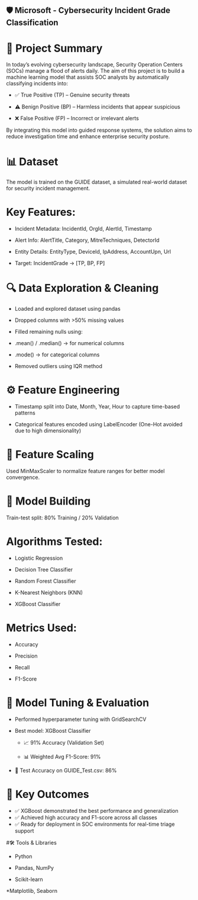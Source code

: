## 🛡️ Microsoft - Cybersecurity Incident Grade Classification
# 📌 Project Summary
In today’s evolving cybersecurity landscape, Security Operation Centers (SOCs) manage a flood of alerts daily. The aim of this project is to build a machine learning model that assists SOC analysts by automatically classifying incidents into:

* ✅ True Positive (TP) – Genuine security threats

* ⚠️ Benign Positive (BP) – Harmless incidents that appear suspicious

* ❌ False Positive (FP) – Incorrect or irrelevant alerts

By integrating this model into guided response systems, the solution aims to reduce investigation time and enhance enterprise security posture.

# 📊 Dataset
The model is trained on the GUIDE dataset, a simulated real-world dataset for security incident management.

# Key Features:
* Incident Metadata: IncidentId, OrgId, AlertId, Timestamp

* Alert Info: AlertTitle, Category, MitreTechniques, DetectorId

* Entity Details: EntityType, DeviceId, IpAddress, AccountUpn, Url

* Target: IncidentGrade → [TP, BP, FP]

# 🔍 Data Exploration & Cleaning
* Loaded and explored dataset using pandas

* Dropped columns with >50% missing values

* Filled remaining nulls using:

* .mean() / .median() → for numerical columns

* .mode() → for categorical columns

* Removed outliers using IQR method

# ⚙️ Feature Engineering
* Timestamp split into Date, Month, Year, Hour to capture time-based patterns

* Categorical features encoded using LabelEncoder (One-Hot avoided due to high dimensionality)

# 📐 Feature Scaling
Used MinMaxScaler to normalize feature ranges for better model convergence.

# 🤖 Model Building
Train-test split: 80% Training / 20% Validation

# Algorithms Tested:
* Logistic Regression

* Decision Tree Classifier

* Random Forest Classifier

* K-Nearest Neighbors (KNN)

* XGBoost Classifier

# Metrics Used:
* Accuracy

* Precision

* Recall

* F1-Score

# 🔧 Model Tuning & Evaluation
* Performed hyperparameter tuning with GridSearchCV

* Best model: XGBoost Classifier

    * 📈 91% Accuracy (Validation Set)

    * 📊 Weighted Avg F1-Score: 91%

* 🧪 Test Accuracy on GUIDE_Test.csv: 86%

# 🏁 Key Outcomes
* ✅ XGBoost demonstrated the best performance and generalization
* ✅ Achieved high accuracy and F1-score across all classes
* ✅ Ready for deployment in SOC environments for real-time triage support

#🛠️ Tools & Libraries
* Python

* Pandas, NumPy

* Scikit-learn

*Matplotlib, Seaborn

